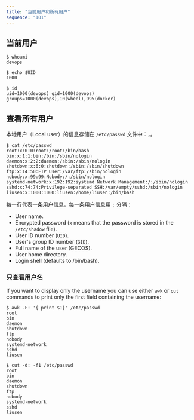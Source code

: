 ```yaml
---
title: "当前用户和所有用户"
sequence: "101"
---
```


## 当前用户

```text
$ whoami
devops

$ echo $UID
1000

$ id
uid=1000(devops) gid=1000(devops) groups=1000(devops),10(wheel),995(docker)
```

## 查看所有用户

本地用户（Local user）的信息存储在 `/etc/passwd` 文件中：，。

```text
$ cat /etc/passwd
root:x:0:0:root:/root:/bin/bash
bin:x:1:1:bin:/bin:/sbin/nologin
daemon:x:2:2:daemon:/sbin:/sbin/nologin
shutdown:x:6:0:shutdown:/sbin:/sbin/shutdown
ftp:x:14:50:FTP User:/var/ftp:/sbin/nologin
nobody:x:99:99:Nobody:/:/sbin/nologin
systemd-network:x:192:192:systemd Network Management:/:/sbin/nologin
sshd:x:74:74:Privilege-separated SSH:/var/empty/sshd:/sbin/nologin
liusen:x:1000:1000:liusen:/home/liusen:/bin/bash
```

每一行代表一条用户信息，每一条用户信息用 `:` 分隔：

- User name.
- Encrypted password (`x` means that the password is stored in the `/etc/shadow` file).
- User ID number (`UID`).
- User's group ID number (`GID`).
- Full name of the user (GECOS).
- User home directory.
- Login shell (defaults to /bin/bash).

### 只查看用户名

If you want to display only the username you can use either `awk` or `cut` commands
to print only the first field containing the username:

```text
$ awk -F: '{ print $1}' /etc/passwd
root
bin
daemon
shutdown
ftp
nobody
systemd-network
sshd
liusen
```

```text
$ cut -d: -f1 /etc/passwd
root
bin
daemon
shutdown
ftp
nobody
systemd-network
sshd
liusen
```
